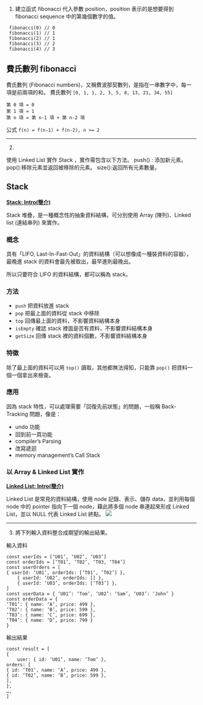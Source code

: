 
1. 建立函式 fibonacci 代入參數 position，position 表示的是想要得到 fibonacci sequence 中的第幾個數字的值。

```
 fibonacci(0) // 0
 fibonacci(1) // 1
 fibonacci(2) // 1
 fibonacci(3) // 2
 fibonacci(4) // 3 
```

## 費氏數列 fibonacci
費氏數列 (Fibonacci numbers)，又稱費波那契數列，是指在一串數字中，每一項是前兩項的和。
費氏數列 `[0, 1, 1, 2, 3, 5, 8, 13, 21, 34, 55]`
```
第 0 項 = 0
第 1 項 = 1
第 n 項 = 第 n-1 項 + 第 n-2 項
```
公式 `f(n) = f(n-1) + f(n-2), n >= 2`

---

2. 
使用 Linked List 實作 Stack ，實作需包含以下方法。
push() : 添加新元素。 pop():移除元素並返回被移除的元素。 size():返回所有元素數量。 

## Stack

**[Stack: Intro(簡介)](http://alrightchiu.github.io/SecondRound/stack-introjian-jie.html)**

Stack 堆疊，是一種概念性的抽象資料結構，可分別使用 Array (陣列)、Linked list (連結串列) 來實作。

### 概念

具有「LIFO, Last-In-Fast-Out」的資料結構（可以想像成一種裝資料的容器），最晚進 stack 的資料會最先被取出，最早進則最晚出。

所以只要符合 LIFO 的資料結構，都可以稱為 stack。

### 方法

- `push` 把資料放進 stack
- `pop` 把最上面的資料從 stack 中移除
- `top` 回傳最上面的資料，不影響資料結構本身
- `isEmpty` 確認 stack 裡面是否有資料，不影響資料結構本身
- `getSize` 回傳 stack 裡的資料個數，不影響資料結構本身

### 特徵

除了最上面的資料可以用 `top()` 讀取，其他都無法得知，只能靠 `pop()` 把資料一個一個拿出來檢查。

### 應用

因為 stack 特性，可以處理需要「回復先前狀態」的問題，一般稱 Back-Tracking 問題，像是：

- undo 功能
- 回到前一頁功能
- compiler’s Parsing
- 改寫遞迴
- memory management’s Call Stack

### 以 Array & Linked List 實作

**[Linked List: Intro(簡介)](http://alrightchiu.github.io/SecondRound/linked-list-introjian-jie.html)**

Linked List 是常見的資料結構，使用 node 記錄、表示、儲存 data，並利用每個 node 中的 pointer 指向下一個 node，藉此將多個 node 串連起來形成 Linked List，並以 NULL 代表 Linked List 終點。
![](https://i.imgur.com/BXtMzjl.png)

---

3. 將下列輸入資料整合成期望的輸出結果。

輸入資料
```
const userIds = [‘U01’, ‘U02’, ‘U03’] 
const orderIds = [‘T01’, ‘T02’, ‘T03, ‘T04’] 
const userOrders = [			
{ userId: ‘U01’, orderIds: [‘T01’, ‘T02’] },
 	{ userId: ‘U02’, orderIds: [] },
 	{ userId: ‘U03’, orderIds: [‘T03’] },
]
const userData = { ‘U01’: ‘Tom’, ‘U02’: ‘Sam’, ‘U03’: ‘John’ } 
const orderData = {						
‘T01’: { name: ‘A’, price: 499 }, 
‘T02’: { name: ‘B’, price: 599 },
‘T03’: { name: ‘C’, price: 699 }, 
‘T04’: { name: ‘D’, price: 799 }
} 
```

輸出結果
```
const result = [ 
{
	user: { id: ‘U01’, name: ‘Tom’ }, 
orders: [
{ id: ‘T01’, name: ‘A’, price: 499 },
{ id: ‘T02’, name: ‘B’, price: 599 }, 
],
},
…,
]
```

